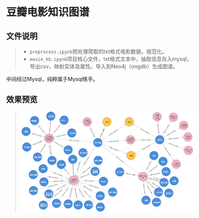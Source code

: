 # 豆瓣电影知识图谱

## 文件说明
>+ `preprocess.ipynb`预处理爬取的txt格式电影数据，规范化。
>+ `movie_kb.ipynb`项目核心文件，txt格式文本中，抽取信息存入mysql，导出csv，映射实体及属性。导入到Neo4j（ongdb）生成图谱。

 中间经过Mysql，纯粹属于Mysql练手。
## 效果预览
>![](./graph.png)
